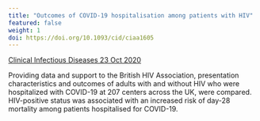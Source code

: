 ```yaml
---
title: "Outcomes of COVID-19 hospitalisation among patients with HIV"
featured: false
weight: 1
doi: https://doi.org/10.1093/cid/ciaa1605
---
```


[Clinical Infectious Diseases 23 Oct 2020]({{page.doi}})

Providing data and support to the British HIV Association, presentation
characteristics and outcomes of adults with and without HIV who were
hospitalized with COVID-19 at 207 centers across the UK, were compared.
HIV-positive status was associated with an increased risk of day-28
mortality among patients hospitalised for COVID-19.
